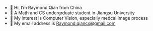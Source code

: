 - 👋 Hi, I’m Raymond Qian from China
- 👀 A Math and CS undergrduate student in Jiangsu University
- 🌱 My interest is Computer Vision, especially medcal image process
- 💞️ My email address is Raymond.qiancx@gmail.com



<!---
Raymond-Qiancx/Raymond-Qiancx is a ✨ special ✨ repository because its `README.md` (this file) appears on your GitHub profile.
You can click the Preview link to take a look at your changes.
--->
